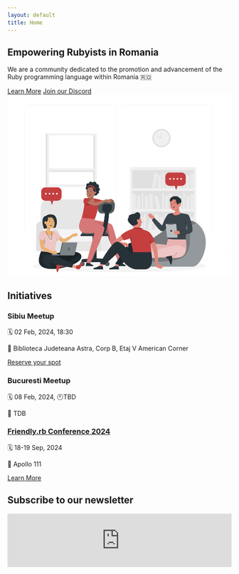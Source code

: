 ```yaml
---
layout: default
title: Home
---
```


<section class="py-2 md:py-4 flex flex-col md:flex-row gap-x-4">
    <div class="md:w-1/2">
        <div class="container mx-auto text-center md:text-left">
            <h1 class="text-3xl md:text-4xl lg:text-5xl font-bold leading-tight mt-24 mb-4">Empowering Rubyists in Romania</h1>
            <p class="text-lg md:text-xl lg:text-2xl mb-6">We are a community dedicated to the promotion and advancement of the Ruby programming language within Romania 🇷🇴</p>
            <a href="about.html" class="inline-block px-8 py-3 bg-red-700 text-white font-semibold rounded hover:bg-red-800 transition duration-300 ease-in-out transform hover:-translate-y-1">Learn More</a>
            <a href="https://discord.gg/GYphqsMNcP" class="inline-block px-8 py-3 bg-[#5865F2] text-white font-semibold rounded transition duration-300 ease-in-out transform hover:-translate-y-1">Join our Discord</a>
        </div>
    </div>
    <div class="md:w-1/2">
        <img src="/assets/group-discussion.svg" alt="Ruby Programming" class="mx-auto">
    </div>
</section>

<section class="py-8 md:py-10">
    <div class="container mx-auto">
        <h2 class="text-3xl md:text-4xl font-bold mb-4">Initiatives</h2>
        <div class="grid grid-cols-1 md:grid-cols-2 lg:grid-cols-3 gap-6">
            <div class="bg-white rounded shadow-lg p-4">
                <h3 class="text-xl font-semibold mb-2">Sibiu Meetup</h3>
                <p class="">🗓️ 02 Feb, 2024, 18:30</p>
                <p class="">📍 Biblioteca Judeteana Astra, Corp B, Etaj V American Corner</p>
                <a href="https://www.meetup.com/ruby-romania/events/298491370/" class="text-blue-500 hover:underline">Reserve your spot</a>
            </div>
           <div class="bg-white rounded shadow-lg p-4">
                <h3 class="text-xl font-semibold mb-2">Bucuresti Meetup</h3>
                <p class="">🗓️ 08 Feb, 2024, 🕚TBD</p>
                <p class="">📍 TDB</p>
                <!--<a href="https://www.meetup.com/ruby-romania/events/296874165/" class="text-blue-500 hover:underline">Learn More</a>!-->
            </div>
            <div class="bg-white rounded shadow-lg p-4">
                <h3 class="text-xl font-semibold mb-2"><a href="https://2023.friendlyrb.com">Friendly.rb Conference 2024</a></h3>
                <p class="">🗓️ 18-19 Sep, 2024</p>
                <p class="">📍 Apollo 111</p>
                <a href="https://friendlyrb.com" class="text-blue-500 hover:underline">Learn More</a>
            </div>         
            <!--<div class="bg-white rounded shadow-lg p-4">
                <h3 class="text-xl font-semibold mb-2"><a href="{{site.baseurl}}/2023/10/16/2022-survey-results.html">2022 Survey</a></h3>
                <p class="">🗓️ Jul, 2022</p>
                <a href="{{site.baseurl}}/2023/10/16/2022-survey-results.html" class="text-blue-500 hover:underline">Learn More</a>
            </div>-->
        </div>
    </div>
</section>

<section class="py-8 md:py-10">
    <div class="container mx-auto bg-white">
        <h2 class="text-3xl md:text-4xl font-bold mb-4 p-3 text-center">Subscribe to our newsletter</h2>
        <iframe src="https://rubyromania.substack.com/embed" width="100%" height="120" frameborder="0" scrolling="no"></iframe>
    </div>
</section>

<!-- <section class="py-8 md:py-10">
    <div class="container mx-auto">
        <h2 class="text-3xl md:text-4xl font-bold mb-4">Our Partners & Sponsors</h2>
        <div class="grid grid-cols-2 md:grid-cols-3 lg:grid-cols-4 gap-6">
            <div class="bg-white rounded shadow-lg p-4 text-center">
              <img src="https://placehold.co/400" alt="Partner or Sponsor 1">
            </div>
            <div class="bg-white rounded shadow-lg p-4 text-center">
              <img src="https://placehold.co/400" alt="Partner or Sponsor 2">
            </div>            
            <div class="bg-white rounded shadow-lg p-4 text-center">
              <img src="https://placehold.co/400" alt="Partner or Sponsor 3">
            </div>
            <div class="bg-white rounded shadow-lg p-4 text-center">
              <img src="https://placehold.co/400" alt="Partner or Sponsor 4">
            </div>
        </div>
    </div>
</section> -->
